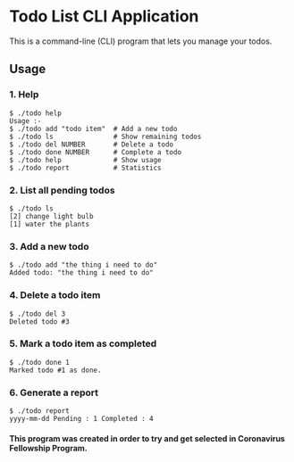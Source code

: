 # Todo List CLI Application

This is a command-line (CLI) program that lets you manage your todos.

## Usage

### 1. Help

```
$ ./todo help
Usage :-
$ ./todo add "todo item"  # Add a new todo
$ ./todo ls               # Show remaining todos
$ ./todo del NUMBER       # Delete a todo
$ ./todo done NUMBER      # Complete a todo
$ ./todo help             # Show usage
$ ./todo report           # Statistics
```

### 2. List all pending todos

```
$ ./todo ls
[2] change light bulb
[1] water the plants
```

### 3. Add a new todo

```
$ ./todo add "the thing i need to do"
Added todo: "the thing i need to do"
```

### 4. Delete a todo item

```
$ ./todo del 3
Deleted todo #3
```

### 5. Mark a todo item as completed

```
$ ./todo done 1
Marked todo #1 as done.
```

### 6. Generate a report

```
$ ./todo report
yyyy-mm-dd Pending : 1 Completed : 4
```

#### This program was created in order to try and get selected in Coronavirus Fellowship Program.
